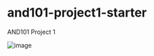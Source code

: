 # and101-project1-starter
AND101 Project 1

![image](https://github.com/CarlosGuzman01/and101-project1/assets/120758068/add2bf7b-8a3b-4a29-8b8e-728d22865b0f)


